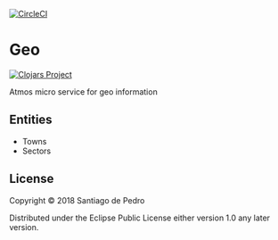[![CircleCI](https://circleci.com/gh/AtmosSystem/Geography.svg?style=svg)](https://circleci.com/gh/AtmosSystem/Geography)

# Geo

[![Clojars Project](https://img.shields.io/clojars/v/atmos-geo.svg)](https://clojars.org/atmos-geo)

Atmos micro service for geo information

## Entities

* Towns
* Sectors

## License

Copyright © 2018 Santiago de Pedro

Distributed under the Eclipse Public License either version 1.0 any later version.
